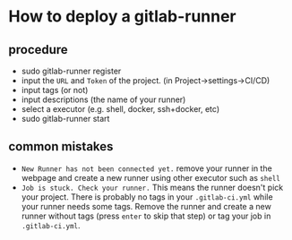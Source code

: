 # How to deploy a gitlab-runner
## procedure
+ sudo gitlab-runner register
+ input the `URL` and `Token` of the project. (in Project->settings->CI/CD)
+ input tags (or not)
+ input descriptions (the name of your runner)
+ select a executor (e.g. shell, docker, ssh+docker, etc)
+ sudo gitlab-runner start
## common mistakes
+ `New Runner has not been connected yet.` remove your runner in the webpage and create a new runner using other executor such as `shell`
+ `Job is stuck. Check your runner.` This means the runner doesn't pick your project. There is probably no tags in your `.gitlab-ci.yml` while your runner needs some tags. Remove the runner and create a new runner without tags (press `enter` to skip that step) or tag your job in `.gitlab-ci.yml`.